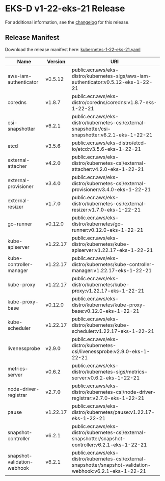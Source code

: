 # EKS-D v1-22-eks-21 Release

For additional information, see the [changelog](CHANGELOG-v1-22-eks-21.md) for this release.

## Release Manifest

Download the release manifest here: [kubernetes-1-22-eks-21.yaml](https://distro.eks.amazonaws.com/kubernetes-1-22/kubernetes-1-22-eks-21.yaml)

| Name | Version | URI |
|------|---------|-----|
| aws-iam-authenticator | v0.5.12 | public.ecr.aws/eks-distro/kubernetes-sigs/aws-iam-authenticator:v0.5.12-eks-1-22-21 |
| coredns | v1.8.7 | public.ecr.aws/eks-distro/coredns/coredns:v1.8.7-eks-1-22-21 |
| csi-snapshotter | v6.2.1 | public.ecr.aws/eks-distro/kubernetes-csi/external-snapshotter/csi-snapshotter:v6.2.1-eks-1-22-21 |
| etcd | v3.5.6 | public.ecr.aws/eks-distro/etcd-io/etcd:v3.5.6-eks-1-22-21 |
| external-attacher | v4.2.0 | public.ecr.aws/eks-distro/kubernetes-csi/external-attacher:v4.2.0-eks-1-22-21 |
| external-provisioner | v3.4.0 | public.ecr.aws/eks-distro/kubernetes-csi/external-provisioner:v3.4.0-eks-1-22-21 |
| external-resizer | v1.7.0 | public.ecr.aws/eks-distro/kubernetes-csi/external-resizer:v1.7.0-eks-1-22-21 |
| go-runner | v0.12.0 | public.ecr.aws/eks-distro/kubernetes/go-runner:v0.12.0-eks-1-22-21 |
| kube-apiserver | v1.22.17 | public.ecr.aws/eks-distro/kubernetes/kube-apiserver:v1.22.17-eks-1-22-21 |
| kube-controller-manager | v1.22.17 | public.ecr.aws/eks-distro/kubernetes/kube-controller-manager:v1.22.17-eks-1-22-21 |
| kube-proxy | v1.22.17 | public.ecr.aws/eks-distro/kubernetes/kube-proxy:v1.22.17-eks-1-22-21 |
| kube-proxy-base | v0.12.0 | public.ecr.aws/eks-distro/kubernetes/kube-proxy-base:v0.12.0-eks-1-22-21 |
| kube-scheduler | v1.22.17 | public.ecr.aws/eks-distro/kubernetes/kube-scheduler:v1.22.17-eks-1-22-21 |
| livenessprobe | v2.9.0 | public.ecr.aws/eks-distro/kubernetes-csi/livenessprobe:v2.9.0-eks-1-22-21 |
| metrics-server | v0.6.2 | public.ecr.aws/eks-distro/kubernetes-sigs/metrics-server:v0.6.2-eks-1-22-21 |
| node-driver-registrar | v2.7.0 | public.ecr.aws/eks-distro/kubernetes-csi/node-driver-registrar:v2.7.0-eks-1-22-21 |
| pause | v1.22.17 | public.ecr.aws/eks-distro/kubernetes/pause:v1.22.17-eks-1-22-21 |
| snapshot-controller | v6.2.1 | public.ecr.aws/eks-distro/kubernetes-csi/external-snapshotter/snapshot-controller:v6.2.1-eks-1-22-21 |
| snapshot-validation-webhook | v6.2.1 | public.ecr.aws/eks-distro/kubernetes-csi/external-snapshotter/snapshot-validation-webhook:v6.2.1-eks-1-22-21 |
